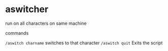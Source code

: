 # aswitcher

run on all characters on same machine

commands

`/aswitch charname` switches to that character
`/aswitch quit` Exits the script
